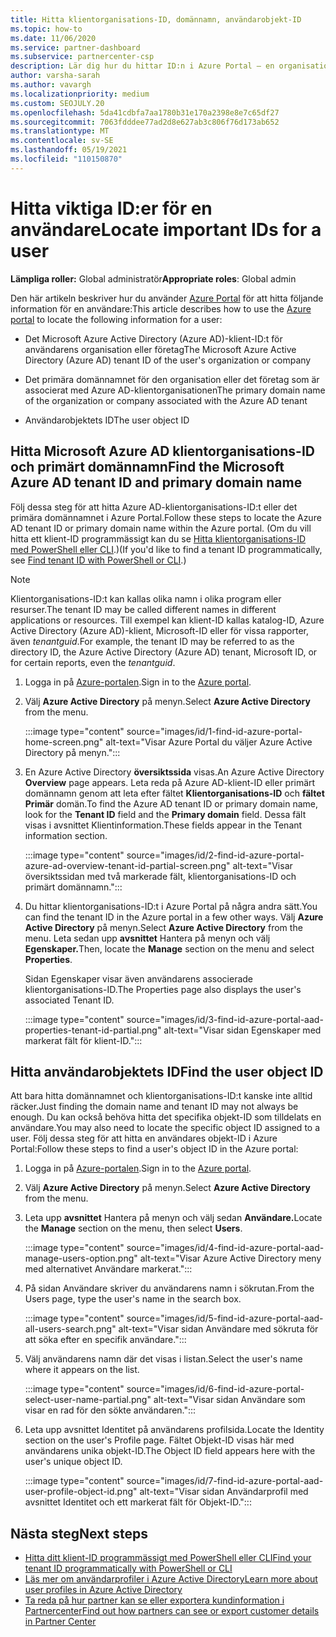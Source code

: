 ```yaml
---
title: Hitta klientorganisations-ID, domännamn, användarobjekt-ID
ms.topic: how-to
ms.date: 11/06/2020
ms.service: partner-dashboard
ms.subservice: partnercenter-csp
description: Lär dig hur du hittar ID:n i Azure Portal – en organisations Azure AD-klientorganisations-ID, domännamn eller specifikt användarobjekt-ID. Vissa uppgifter behöver den här informationen.
author: varsha-sarah
ms.author: vavargh
ms.localizationpriority: medium
ms.custom: SEOJULY.20
ms.openlocfilehash: 5da41cdbfa7aa1780b31e170a2398e8e7c65df27
ms.sourcegitcommit: 7063fdddee77ad2d8e627ab3c806f76d173ab652
ms.translationtype: MT
ms.contentlocale: sv-SE
ms.lasthandoff: 05/19/2021
ms.locfileid: "110150870"
---
```

# <a name="locate-important-ids-for-a-user"></a><span data-ttu-id="e05c6-104">Hitta viktiga ID:er för en användare</span><span class="sxs-lookup"><span data-stu-id="e05c6-104">Locate important IDs for a user</span></span>

<span data-ttu-id="e05c6-105">**Lämpliga roller:** Global administratör</span><span class="sxs-lookup"><span data-stu-id="e05c6-105">**Appropriate roles**: Global admin</span></span>

<span data-ttu-id="e05c6-106">Den här artikeln beskriver hur du använder [Azure Portal](https://portal.azure.com/) för att hitta följande information för en användare:</span><span class="sxs-lookup"><span data-stu-id="e05c6-106">This article describes how to use the [Azure portal](https://portal.azure.com/) to locate the following information for a user:</span></span>

- <span data-ttu-id="e05c6-107">Det Microsoft Azure Active Directory (Azure AD)-klient-ID:t för användarens organisation eller företag</span><span class="sxs-lookup"><span data-stu-id="e05c6-107">The Microsoft Azure Active Directory (Azure AD) tenant ID of the user's organization or company</span></span>

- <span data-ttu-id="e05c6-108">Det primära domännamnet för den organisation eller det företag som är associerat med Azure AD-klientorganisationen</span><span class="sxs-lookup"><span data-stu-id="e05c6-108">The primary domain name of the organization or company associated with the Azure AD tenant</span></span>

- <span data-ttu-id="e05c6-109">Användarobjektets ID</span><span class="sxs-lookup"><span data-stu-id="e05c6-109">The user object ID</span></span>

## <a name="find-the-microsoft-azure-ad-tenant-id-and-primary-domain-name"></a><span data-ttu-id="e05c6-110">Hitta Microsoft Azure AD klientorganisations-ID och primärt domännamn</span><span class="sxs-lookup"><span data-stu-id="e05c6-110">Find the Microsoft Azure AD tenant ID and primary domain name</span></span>

<span data-ttu-id="e05c6-111">Följ dessa steg för att hitta Azure AD-klientorganisations-ID:t eller det primära domännamnet i Azure Portal.</span><span class="sxs-lookup"><span data-stu-id="e05c6-111">Follow these steps to locate the Azure AD tenant ID or primary domain name within the Azure portal.</span></span> <span data-ttu-id="e05c6-112">(Om du vill hitta ett klient-ID programmässigt kan du se [Hitta klientorganisations-ID med PowerShell eller CLI](/azure/active-directory/fundamentals/active-directory-how-to-find-tenant#find-tenant-id-with-powershell).)</span><span class="sxs-lookup"><span data-stu-id="e05c6-112">(If you'd like to find a tenant ID programmatically, see [Find tenant ID with PowerShell or CLI](/azure/active-directory/fundamentals/active-directory-how-to-find-tenant#find-tenant-id-with-powershell).)</span></span>

> [!NOTE]
> <span data-ttu-id="e05c6-113">Klientorganisations-ID:t kan kallas olika namn i olika program eller resurser.</span><span class="sxs-lookup"><span data-stu-id="e05c6-113">The tenant ID may be called different names in different applications or resources.</span></span> <span data-ttu-id="e05c6-114">Till exempel kan klient-ID kallas katalog-ID, Azure Active Directory (Azure AD)-klient, Microsoft-ID eller för vissa rapporter, även *tenantguid*.</span><span class="sxs-lookup"><span data-stu-id="e05c6-114">For example, the tenant ID may be referred to as the directory ID, the Azure Active Directory (Azure AD) tenant, Microsoft ID, or for certain reports, even the *tenantguid*.</span></span>

1. <span data-ttu-id="e05c6-115">Logga in på [Azure-portalen](https://portal.azure.com/).</span><span class="sxs-lookup"><span data-stu-id="e05c6-115">Sign in to the [Azure portal](https://portal.azure.com/).</span></span>

2. <span data-ttu-id="e05c6-116">Välj **Azure Active Directory** på menyn.</span><span class="sxs-lookup"><span data-stu-id="e05c6-116">Select **Azure Active Directory** from the menu.</span></span>

   :::image type="content" source="images/id/1-find-id-azure-portal-home-screen.png" alt-text="Visar Azure Portal du väljer Azure Active Directory på menyn.":::

3. <span data-ttu-id="e05c6-118">En Azure Active Directory **översiktssida** visas.</span><span class="sxs-lookup"><span data-stu-id="e05c6-118">An Azure Active Directory **Overview** page appears.</span></span> <span data-ttu-id="e05c6-119">Leta reda på Azure AD-klient-ID eller primärt domännamn genom att leta efter fältet **Klientorganisations-ID** och **fältet Primär** domän.</span><span class="sxs-lookup"><span data-stu-id="e05c6-119">To find the Azure AD tenant ID or primary domain name, look for the **Tenant ID** field and the **Primary domain** field.</span></span> <span data-ttu-id="e05c6-120">Dessa fält visas i avsnittet Klientinformation.</span><span class="sxs-lookup"><span data-stu-id="e05c6-120">These fields appear in the Tenant information section.</span></span>

   :::image type="content" source="images/id/2-find-id-azure-portal-azure-ad-overview-tenant-id-partial-screen.png" alt-text="Visar översiktssidan med två markerade fält, klientorganisations-ID och primärt domännamn.":::

4. <span data-ttu-id="e05c6-122">Du hittar klientorganisations-ID:t i Azure Portal på några andra sätt.</span><span class="sxs-lookup"><span data-stu-id="e05c6-122">You can find the tenant ID in the Azure portal in a few other ways.</span></span> <span data-ttu-id="e05c6-123">Välj **Azure Active Directory** på menyn.</span><span class="sxs-lookup"><span data-stu-id="e05c6-123">Select **Azure Active Directory** from the menu.</span></span> <span data-ttu-id="e05c6-124">Leta sedan upp **avsnittet** Hantera på menyn och välj **Egenskaper.**</span><span class="sxs-lookup"><span data-stu-id="e05c6-124">Then, locate the **Manage** section on the menu and select **Properties**.</span></span>

   <span data-ttu-id="e05c6-125">Sidan Egenskaper visar även användarens associerade klientorganisations-ID.</span><span class="sxs-lookup"><span data-stu-id="e05c6-125">The Properties page also displays the user's associated Tenant ID.</span></span>

   :::image type="content" source="images/id/3-find-id-azure-portal-aad-properties-tenant-id-partial.png" alt-text="Visar sidan Egenskaper med markerat fält för klient-ID.":::

## <a name="find-the-user-object-id"></a><span data-ttu-id="e05c6-127">Hitta användarobjektets ID</span><span class="sxs-lookup"><span data-stu-id="e05c6-127">Find the user object ID</span></span>

<span data-ttu-id="e05c6-128">Att bara hitta domännamnet och klientorganisations-ID:t kanske inte alltid räcker.</span><span class="sxs-lookup"><span data-stu-id="e05c6-128">Just finding the domain name and tenant ID may not always be enough.</span></span> <span data-ttu-id="e05c6-129">Du kan också behöva hitta det specifika objekt-ID som tilldelats en användare.</span><span class="sxs-lookup"><span data-stu-id="e05c6-129">You may also need to locate the specific object ID assigned to a user.</span></span> <span data-ttu-id="e05c6-130">Följ dessa steg för att hitta en användares objekt-ID i Azure Portal:</span><span class="sxs-lookup"><span data-stu-id="e05c6-130">Follow these steps to find a user's object ID in the Azure portal:</span></span>

1. <span data-ttu-id="e05c6-131">Logga in på [Azure-portalen](https://portal.azure.com/).</span><span class="sxs-lookup"><span data-stu-id="e05c6-131">Sign in to the [Azure portal](https://portal.azure.com/).</span></span>

2. <span data-ttu-id="e05c6-132">Välj **Azure Active Directory** på menyn.</span><span class="sxs-lookup"><span data-stu-id="e05c6-132">Select **Azure Active Directory** from the menu.</span></span>

3. <span data-ttu-id="e05c6-133">Leta upp **avsnittet** Hantera på menyn och välj sedan **Användare.**</span><span class="sxs-lookup"><span data-stu-id="e05c6-133">Locate the **Manage** section on the menu, then select **Users**.</span></span>

      :::image type="content" source="images/id/4-find-id-azure-portal-aad-manage-users-option.png" alt-text="Visar Azure Active Directory meny med alternativet Användare markerat.":::

4. <span data-ttu-id="e05c6-135">På sidan Användare skriver du användarens namn i sökrutan.</span><span class="sxs-lookup"><span data-stu-id="e05c6-135">From the Users page, type the user's name in the search box.</span></span>

      :::image type="content" source="images/id/5-find-id-azure-portal-aad-all-users-search.png" alt-text="Visar sidan Användare med sökruta för att söka efter en specifik användare.":::

5. <span data-ttu-id="e05c6-137">Välj användarens namn där det visas i listan.</span><span class="sxs-lookup"><span data-stu-id="e05c6-137">Select the user's name where it appears on the list.</span></span>  

      :::image type="content" source="images/id/6-find-id-azure-portal-select-user-name-partial.png" alt-text="Visar sidan Användare som visar en rad för den sökte användaren.":::

6. <span data-ttu-id="e05c6-139">Leta upp avsnittet Identitet på användarens profilsida.</span><span class="sxs-lookup"><span data-stu-id="e05c6-139">Locate the Identity section on the user's Profile page.</span></span> <span data-ttu-id="e05c6-140">Fältet Objekt-ID visas här med användarens unika objekt-ID.</span><span class="sxs-lookup"><span data-stu-id="e05c6-140">The Object ID field appears here with the user's unique object ID.</span></span>

      :::image type="content" source="images/id/7-find-id-azure-portal-aad-user-profile-object-id.png" alt-text="Visar sidan Användarprofil med avsnittet Identitet och ett markerat fält för Objekt-ID.":::

## <a name="next-steps"></a><span data-ttu-id="e05c6-142">Nästa steg</span><span class="sxs-lookup"><span data-stu-id="e05c6-142">Next steps</span></span>

- [<span data-ttu-id="e05c6-143">Hitta ditt klient-ID programmässigt med PowerShell eller CLI</span><span class="sxs-lookup"><span data-stu-id="e05c6-143">Find your tenant ID programmatically with PowerShell or CLI</span></span>](/azure/active-directory/fundamentals/active-directory-how-to-find-tenant)
- [<span data-ttu-id="e05c6-144">Läs mer om användarprofiler i Azure Active Directory</span><span class="sxs-lookup"><span data-stu-id="e05c6-144">Learn more about user profiles in Azure Active Directory</span></span>](/azure/active-directory/fundamentals/active-directory-users-profile-azure-portal)
- [<span data-ttu-id="e05c6-145">Ta reda på hur partner kan se eller exportera kundinformation i Partnercenter</span><span class="sxs-lookup"><span data-stu-id="e05c6-145">Find out how partners can see or export customer details in Partner Center</span></span>](see-your-customer-list.md)

